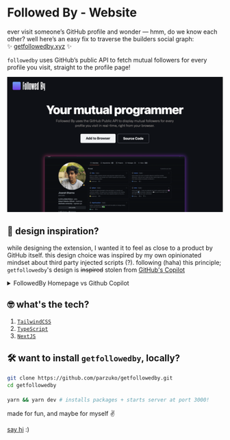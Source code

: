 # Followed By - Website

ever visit someone’s GitHub profile and wonder — hmm, do we know each other? well here’s an easy fix to traverse the builders social graph: ✨ [getfollowedby.xyz](https://getfollowedby.xyz) ✨

`followedby` uses GitHub’s public API to fetch mutual followers for every profile you visit, straight to the profile page!

<div align="center">
  <img src="public/assets/landing.png" width=700 />
</div>

## 🫣 design inspiration?

while designing the extension, I wanted it to feel as close to a product by GitHub itself. this design choice was inspired by my own opinionated mindset about third party injected scripts (?). following (haha) this principle; `getfollowedby`'s design is ~~inspired~~ stolen from [GitHub's Copilot](https://github.com/features/copilot)

<details>
  <summary>FollowedBy Homepage  vs Github Copilot</summary>
  <table align='center'>
    <tr>
        <td> <img src="public/assets/copilot_landing.png" alt="Drawing"  style="width: 500px;"/> </td>
        <td> <img src="public/assets/gfb_landing.png" alt="Drawing" style="width: 500px;"/> </td>
    </tr>
  </table>
</details>

## 🤓 what's the tech?

1. [`TailwindCSS`](https://tailwindcss.com)
2. [`TypeScript`](https://www.typescriptlang.org/)
3. [`NextJS`](https://nextjs.org/)

## 🛠 want to install `getfollowedby`, locally?

```bash
git clone https://github.com/parzuko/getfollowedby.git
cd getfollowedby

yarn && yarn dev # installs packages + starts server at port 3000!
```

made for fun, and maybe for myself ✌️

[say hi](https://twitter.com/parzuko) :)
